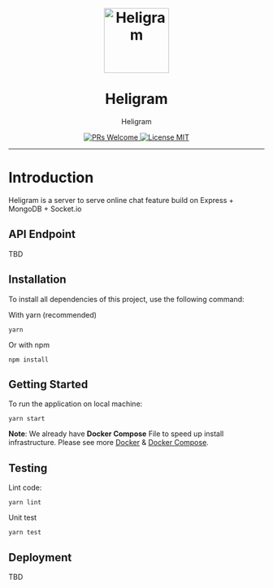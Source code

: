 
<h1 align="center">
<br>
  <a href="https://github.com/GeminiWind/heligram"><img src="https://i.imgur.com/GpQk5wG.png" alt="Heligram" width=128"></a>
<br>
<br>
Heligram
</h1>

<p align="center">Heligram</p>

<p align="center">
  <a href="http://makeapullrequest.com">
    <img src="https://img.shields.io/badge/PRs-welcome-brightgreen.svg?style=flat-square" alt="PRs Welcome">
  </a>
  <a href="https://opensource.org/licenses/MIT">
    <img src="https://img.shields.io/badge/license-MIT-blue.svg?style=flat-square" alt="License MIT">
  </a>
</p>

<hr />

# Introduction

Heligram is a server to serve online chat feature build on Express + MongoDB + Socket.io

## API Endpoint

TBD

## Installation

To install all dependencies of this project, use the following command:

With yarn (recommended)

```
yarn
```

Or with npm

```
npm install
```

## Getting Started

To run the application on local machine:

```
yarn start
```

**Note**: We already have __Docker Compose__ File to speed up install infrastructure. Please see more [Docker](https://www.docker.com/) & [Docker Compose](https://docs.docker.com/compose/).

## Testing

Lint code:

```
yarn lint
```

Unit test

```
yarn test
```

## Deployment

TBD
